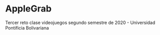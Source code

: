 # AppleGrab
Tercer reto clase videojuegos segundo semestre de 2020 - Universidad Pontificia Bolivariana
